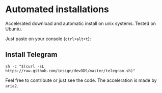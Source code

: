 # Automated installations
Accelerated download and automatic install on unix systems. Tested on Ubuntu.

Just paste on your console (`ctrl+alt+t`):

## Install Telegram

    sh -c "$(curl -sL https://raw.github.com/insign/devODS/master/telegram.sh)"
    
Feel free to contribute or just see the code.
The acceleration is made by `aria2`.
